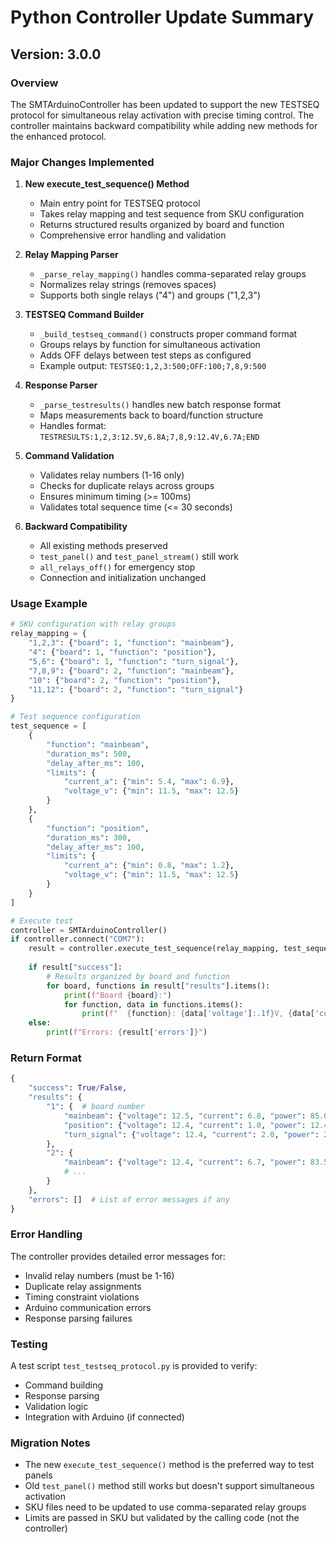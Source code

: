 # Python Controller Update Summary

## Version: 3.0.0

### Overview
The SMTArduinoController has been updated to support the new TESTSEQ protocol for simultaneous relay activation with precise timing control. The controller maintains backward compatibility while adding new methods for the enhanced protocol.

### Major Changes Implemented

1. **New execute_test_sequence() Method**
   - Main entry point for TESTSEQ protocol
   - Takes relay mapping and test sequence from SKU configuration
   - Returns structured results organized by board and function
   - Comprehensive error handling and validation

2. **Relay Mapping Parser**
   - `_parse_relay_mapping()` handles comma-separated relay groups
   - Normalizes relay strings (removes spaces)
   - Supports both single relays ("4") and groups ("1,2,3")

3. **TESTSEQ Command Builder**
   - `_build_testseq_command()` constructs proper command format
   - Groups relays by function for simultaneous activation
   - Adds OFF delays between test steps as configured
   - Example output: `TESTSEQ:1,2,3:500;OFF:100;7,8,9:500`

4. **Response Parser**
   - `_parse_testresults()` handles new batch response format
   - Maps measurements back to board/function structure
   - Handles format: `TESTRESULTS:1,2,3:12.5V,6.8A;7,8,9:12.4V,6.7A;END`

5. **Command Validation**
   - Validates relay numbers (1-16 only)
   - Checks for duplicate relays across groups
   - Ensures minimum timing (>= 100ms)
   - Validates total sequence time (<= 30 seconds)

6. **Backward Compatibility**
   - All existing methods preserved
   - `test_panel()` and `test_panel_stream()` still work
   - `all_relays_off()` for emergency stop
   - Connection and initialization unchanged

### Usage Example

```python
# SKU configuration with relay groups
relay_mapping = {
    "1,2,3": {"board": 1, "function": "mainbeam"},
    "4": {"board": 1, "function": "position"},
    "5,6": {"board": 1, "function": "turn_signal"},
    "7,8,9": {"board": 2, "function": "mainbeam"},
    "10": {"board": 2, "function": "position"},
    "11,12": {"board": 2, "function": "turn_signal"}
}

# Test sequence configuration
test_sequence = [
    {
        "function": "mainbeam",
        "duration_ms": 500,
        "delay_after_ms": 100,
        "limits": {
            "current_a": {"min": 5.4, "max": 6.9},
            "voltage_v": {"min": 11.5, "max": 12.5}
        }
    },
    {
        "function": "position",
        "duration_ms": 300,
        "delay_after_ms": 100,
        "limits": {
            "current_a": {"min": 0.8, "max": 1.2},
            "voltage_v": {"min": 11.5, "max": 12.5}
        }
    }
]

# Execute test
controller = SMTArduinoController()
if controller.connect("COM7"):
    result = controller.execute_test_sequence(relay_mapping, test_sequence)
    
    if result["success"]:
        # Results organized by board and function
        for board, functions in result["results"].items():
            print(f"Board {board}:")
            for function, data in functions.items():
                print(f"  {function}: {data['voltage']:.1f}V, {data['current']:.1f}A")
    else:
        print(f"Errors: {result['errors']}")
```

### Return Format

```python
{
    "success": True/False,
    "results": {
        "1": {  # board number
            "mainbeam": {"voltage": 12.5, "current": 6.8, "power": 85.0},
            "position": {"voltage": 12.4, "current": 1.0, "power": 12.4},
            "turn_signal": {"voltage": 12.4, "current": 2.0, "power": 24.8}
        },
        "2": {
            "mainbeam": {"voltage": 12.4, "current": 6.7, "power": 83.5},
            # ...
        }
    },
    "errors": []  # List of error messages if any
}
```

### Error Handling

The controller provides detailed error messages for:
- Invalid relay numbers (must be 1-16)
- Duplicate relay assignments
- Timing constraint violations
- Arduino communication errors
- Response parsing failures

### Testing

A test script `test_testseq_protocol.py` is provided to verify:
- Command building
- Response parsing
- Validation logic
- Integration with Arduino (if connected)

### Migration Notes

- The new `execute_test_sequence()` method is the preferred way to test panels
- Old `test_panel()` method still works but doesn't support simultaneous activation
- SKU files need to be updated to use comma-separated relay groups
- Limits are passed in SKU but validated by the calling code (not the controller)